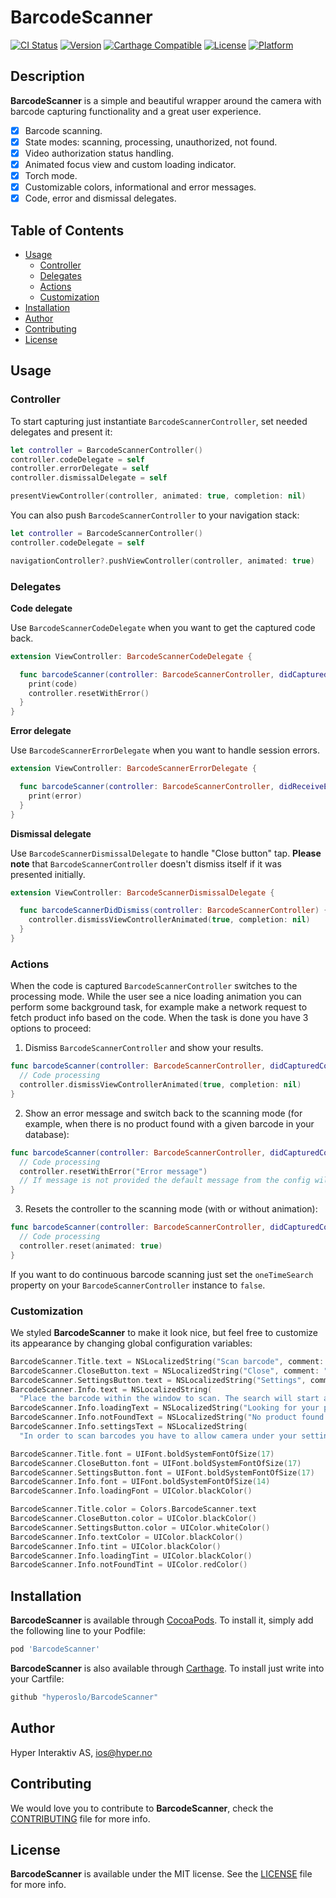 # BarcodeScanner

[![CI Status](http://img.shields.io/travis/hyperoslo/BarcodeScanner.svg?style=flat)](https://travis-ci.org/hyperoslo/BarcodeScanner)
[![Version](https://img.shields.io/cocoapods/v/BarcodeScanner.svg?style=flat)](http://cocoadocs.org/docsets/BarcodeScanner)
[![Carthage Compatible](https://img.shields.io/badge/Carthage-compatible-4BC51D.svg?style=flat)](https://github.com/Carthage/Carthage)
[![License](https://img.shields.io/cocoapods/l/BarcodeScanner.svg?style=flat)](http://cocoadocs.org/docsets/BarcodeScanner)
[![Platform](https://img.shields.io/cocoapods/p/BarcodeScanner.svg?style=flat)](http://cocoadocs.org/docsets/BarcodeScanner)

## Description

**BarcodeScanner** is a simple and beautiful wrapper around the camera with
barcode capturing functionality and a great user experience.

- [x] Barcode scanning.
- [x] State modes: scanning, processing, unauthorized, not found.
- [x] Video authorization status handling.
- [x] Animated focus view and custom loading indicator.
- [x] Torch mode.
- [x] Customizable colors, informational and error messages.
- [x] Code, error and dismissal delegates.

## Table of Contents

* [Usage](#usage)
  * [Controller](#controller)
  * [Delegates](#delegates)
  * [Actions](#actions)
  * [Customization](#customization)
* [Installation](#installation)
* [Author](#author)
* [Contributing](#contributing)
* [License](#license)

## Usage

### Controller

To start capturing just instantiate `BarcodeScannerController`, set needed
delegates and present it:

```swift
let controller = BarcodeScannerController()
controller.codeDelegate = self
controller.errorDelegate = self
controller.dismissalDelegate = self

presentViewController(controller, animated: true, completion: nil)
```

You can also push `BarcodeScannerController` to your navigation stack:

```swift
let controller = BarcodeScannerController()
controller.codeDelegate = self

navigationController?.pushViewController(controller, animated: true)
```

### Delegates

**Code delegate**

Use `BarcodeScannerCodeDelegate` when you want to get the captured code back.

```swift
extension ViewController: BarcodeScannerCodeDelegate {

  func barcodeScanner(controller: BarcodeScannerController, didCapturedCode code: String) {
    print(code)
    controller.resetWithError()
  }
}
```

**Error delegate**

Use `BarcodeScannerErrorDelegate` when you want to handle session errors.
```swift
extension ViewController: BarcodeScannerErrorDelegate {

  func barcodeScanner(controller: BarcodeScannerController, didReceiveError error: ErrorType) {
    print(error)
  }
}
```

**Dismissal delegate**

Use `BarcodeScannerDismissalDelegate` to handle "Close button" tap.
**Please note** that `BarcodeScannerController` doesn't dismiss itself if it was
presented initially.

```swift
extension ViewController: BarcodeScannerDismissalDelegate {

  func barcodeScannerDidDismiss(controller: BarcodeScannerController) {
    controller.dismissViewControllerAnimated(true, completion: nil)
  }
}
```

### Actions

When the code is captured `BarcodeScannerController` switches to the processing
mode. While the user see a nice loading animation you can perform some
background task, for example make a network request to fetch product info based
on the code. When the task is done you have 3 options to proceed:

1. Dismiss `BarcodeScannerController` and show your results.

```swift
func barcodeScanner(controller: BarcodeScannerController, didCapturedCode code: String) {
  // Code processing
  controller.dismissViewControllerAnimated(true, completion: nil)
}
```

2. Show an error message and switch back to the scanning mode (for example,
when there is no product found with a given barcode in your database):

```swift
func barcodeScanner(controller: BarcodeScannerController, didCapturedCode code: String) {
  // Code processing
  controller.resetWithError("Error message")
  // If message is not provided the default message from the config will be used instead.
}
```

3. Resets the controller to the scanning mode (with or without animation):

```swift
func barcodeScanner(controller: BarcodeScannerController, didCapturedCode code: String) {
  // Code processing
  controller.reset(animated: true)
}
```

If you want to do continuous barcode scanning just set the `oneTimeSearch`
property on your `BarcodeScannerController` instance to `false`.


### Customization

We styled **BarcodeScanner** to make it look nice, but feel free to customize
its appearance by changing global configuration variables:

```swift
BarcodeScanner.Title.text = NSLocalizedString("Scan barcode", comment: "")
BarcodeScanner.CloseButton.text = NSLocalizedString("Close", comment: "")
BarcodeScanner.SettingsButton.text = NSLocalizedString("Settings", comment: "")
BarcodeScanner.Info.text = NSLocalizedString(
  "Place the barcode within the window to scan. The search will start automatically.", comment: "")
BarcodeScanner.Info.loadingText = NSLocalizedString("Looking for your product...", comment: "")
BarcodeScanner.Info.notFoundText = NSLocalizedString("No product found.", comment: "")
BarcodeScanner.Info.settingsText = NSLocalizedString(
  "In order to scan barcodes you have to allow camera under your settings.", comment: "")

BarcodeScanner.Title.font = UIFont.boldSystemFontOfSize(17)
BarcodeScanner.CloseButton.font = UIFont.boldSystemFontOfSize(17)
BarcodeScanner.SettingsButton.font = UIFont.boldSystemFontOfSize(17)
BarcodeScanner.Info.font = UIFont.boldSystemFontOfSize(14)
BarcodeScanner.Info.loadingFont = UIColor.blackColor()

BarcodeScanner.Title.color = Colors.BarcodeScanner.text
BarcodeScanner.CloseButton.color = UIColor.blackColor()
BarcodeScanner.SettingsButton.color = UIColor.whiteColor()
BarcodeScanner.Info.textColor = UIColor.blackColor()
BarcodeScanner.Info.tint = UIColor.blackColor()
BarcodeScanner.Info.loadingTint = UIColor.blackColor()
BarcodeScanner.Info.notFoundTint = UIColor.redColor()
```

## Installation

**BarcodeScanner** is available through [CocoaPods](http://cocoapods.org). To install
it, simply add the following line to your Podfile:

```ruby
pod 'BarcodeScanner'
```

**BarcodeScanner** is also available through [Carthage](https://github.com/Carthage/Carthage).
To install just write into your Cartfile:

```ruby
github "hyperoslo/BarcodeScanner"
```

## Author

Hyper Interaktiv AS, ios@hyper.no

## Contributing

We would love you to contribute to **BarcodeScanner**, check the [CONTRIBUTING](https://github.com/hyperoslo/BarcodeScanner/blob/master/CONTRIBUTING.md) file for more info.

## License

**BarcodeScanner** is available under the MIT license. See the [LICENSE](https://github.com/hyperoslo/BarcodeScanner/blob/master/LICENSE.md) file for more info.
